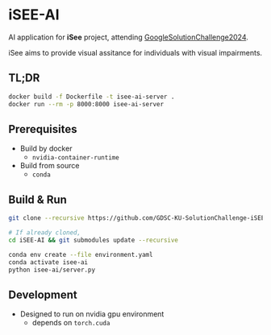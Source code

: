 # iSEE-AI
AI application for **iSee** project, attending [GoogleSolutionChallenge2024](https://developers.google.com/community/gdsc-solution-challenge). 

iSee aims to provide visual assitance for individuals with visual impairments. 

## TL;DR
```bash
docker build -f Dockerfile -t isee-ai-server .
docker run --rm -p 8000:8000 isee-ai-server
```

## Prerequisites
- Build by docker
    - `nvidia-container-runtime`
- Build from source
    - `conda`

## Build & Run

```bash
git clone --recursive https://github.com/GDSC-KU-SolutionChallenge-iSEE/iSEE-AI

# If already cloned,
cd iSEE-AI && git submodules update --recursive

conda env create --file environment.yaml
conda activate isee-ai
python isee-ai/server.py
```

## Development
- Designed to run on nvidia gpu environment
    - depends on `torch.cuda`

